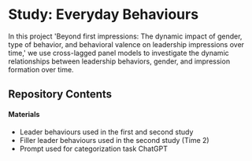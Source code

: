 # Study: Everyday Behaviours

In this project 'Beyond first impressions: The dynamic impact of gender, type of behavior, and behavioral valence on leadership impressions over time,' we use cross-lagged panel models to investigate the dynamic relationships between leadership behaviors, gender, and impression formation over time.

## Repository Contents
#### Materials
- <a href="https://github.com/anneleonore/everydaybehaviours/blob/main/statements.txt" style="text-decoration: none; color: inherit;">Leader behaviours used in the first and second study</a>
- <a href="https://github.com/anneleonore/everydaybehaviours/blob/main/fillerstatements.txt" style="text-decoration: none; color: inherit;">Filler leader behaviours used in the second study (Time 2)</a>
- <a href="https://github.com/anneleonore/everydaybehaviours/blob/main/categorizationprompt.txt" style="text-decoration: none; color: inherit;">Prompt used for categorization task ChatGPT</a>
